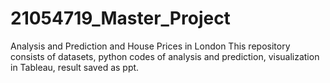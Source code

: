 # 21054719_Master_Project
Analysis and Prediction and House Prices in London
This repository consists of datasets, python codes of analysis and prediction, visualization in Tableau, result saved as ppt.
